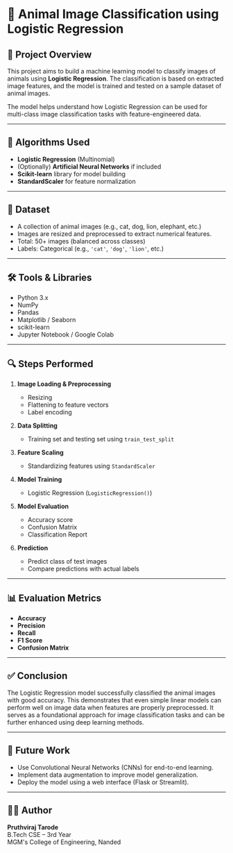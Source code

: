
# 🐾 Animal Image Classification using Logistic Regression

## 📌 Project Overview

This project aims to build a machine learning model to classify images of animals using **Logistic Regression**. The classification is based on extracted image features, and the model is trained and tested on a sample dataset of animal images.

The model helps understand how Logistic Regression can be used for multi-class image classification tasks with feature-engineered data.

---

## 🧠 Algorithms Used

- **Logistic Regression** (Multinomial)
- (Optionally) **Artificial Neural Networks** if included
- **Scikit-learn** library for model building
- **StandardScaler** for feature normalization

---

## 📁 Dataset

- A collection of animal images (e.g., cat, dog, lion, elephant, etc.)
- Images are resized and preprocessed to extract numerical features.
- Total: 50+ images (balanced across classes)
- Labels: Categorical (e.g., `'cat'`, `'dog'`, `'lion'`, etc.)

---

## 🛠️ Tools & Libraries

- Python 3.x
- NumPy
- Pandas
- Matplotlib / Seaborn
- scikit-learn
- Jupyter Notebook / Google Colab

---

## 🔍 Steps Performed

1. **Image Loading & Preprocessing**
   - Resizing
   - Flattening to feature vectors
   - Label encoding

2. **Data Splitting**
   - Training set and testing set using `train_test_split`

3. **Feature Scaling**
   - Standardizing features using `StandardScaler`

4. **Model Training**
   - Logistic Regression (`LogisticRegression()`)

5. **Model Evaluation**
   - Accuracy score
   - Confusion Matrix
   - Classification Report

6. **Prediction**
   - Predict class of test images
   - Compare predictions with actual labels

---

## 📊 Evaluation Metrics

- **Accuracy**
- **Precision**
- **Recall**
- **F1 Score**
- **Confusion Matrix**

---

## ✅ Conclusion

The Logistic Regression model successfully classified the animal images with good accuracy. This demonstrates that even simple linear models can perform well on image data when features are properly preprocessed. It serves as a foundational approach for image classification tasks and can be further enhanced using deep learning methods.

---

## 📌 Future Work

- Use Convolutional Neural Networks (CNNs) for end-to-end learning.
- Implement data augmentation to improve model generalization.
- Deploy the model using a web interface (Flask or Streamlit).

---

## 🧑‍💻 Author

**Pruthviraj Tarode**  
B.Tech CSE – 3rd Year  
MGM's College of Engineering, Nanded  
